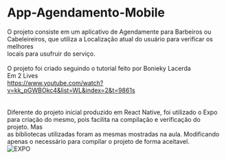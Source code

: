 # App-Agendamento-Mobile</br>
O projeto consiste em um aplicativo de Agendamente para Barbeiros ou Cabeleireiros, que utiliza a Localização atual do usuário para verificar os melhores</br>
locais para usufruir do serviço.</br>
</br>
O projeto foi criado seguindo o tutorial feito por Bonieky Lacerda</br>
Em 2 Lives</br>
https://www.youtube.com/watch?v=kk_pGWBOkc4&list=WL&index=2&t=9861s </br>
</br>
</br>
Diferente do projeto inicial produzido em React Native, foi utilizado o Expo para criação do mesmo, pois facilita na compilação e verificação do projeto. Mas </br>
as bibliotecas utilizadas foram as mesmas mostradas na aula. Modificando apenas o necessário para compilar o projeto de forma aceitavel.</br>
<img source="https://cdn.icon-icons.com/icons2/2389/PNG/512/expo_logo_icon_145293.png" title="EXPO"> 
